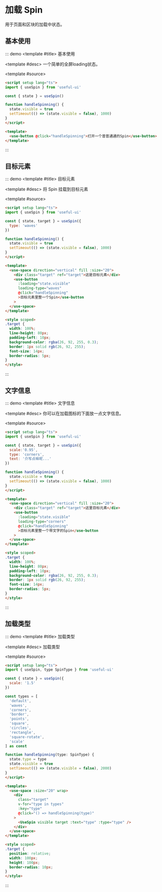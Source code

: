 # 加载 Spin

用于页面和区块的加载中状态。

## 基本使用

::: demo
<template #title>
基本使用
</template>

<template #desc>
一个简单的全屏loading状态。
</template>

<template #source>
 <spin-basic></spin-basic>
</template>

```html
<script setup lang="ts">
import { useSpin } from 'useful-ui'

const { state } = useSpin()

function handleSpinning() {
  state.visible = true
  setTimeout(() => (state.visible = false), 1000)
}
</script>

<template>
  <use-button @click="handleSpinning">打开一个普普通通的Spin</use-button>
</template>
```
:::


## 目标元素

::: demo
<template #title>
目标元素
</template>

<template #desc>
将 Spin 挂载到目标元素
</template>

<template #source>
 <spin-target></spin-target>
</template>

```html
<script setup lang="ts">
import { useSpin } from 'useful-ui'

const { state, target } = useSpin({
  type: 'waves'
})

function handleSpinning() {
  state.visible = true
  setTimeout(() => (state.visible = false), 1000)
}
</script>

<template>
  <use-space direction="vertical" fill :size="20">
    <div class="target" ref="target">这是目标元素</div>
    <use-button
      :loading="state.visible"
      loading-type="waves"
      @click="handleSpinning"
      >目标元素里整一个Spin</use-button
    >
  </use-space>
</template>

<style scoped>
.target {
  width: 100%;
  line-height: 80px;
  padding-left: 10px;
  background-color: rgba(26, 92, 255, 0.3);
  border: 1px solid rgb(26, 92, 255);
  font-size: 14px;
  border-radius: 5px;
}
</style>
```
:::


## 文字信息

::: demo
<template #title>
文字信息
</template>

<template #desc>
你可以在加载图标的下面放一点文字信息。
</template>

<template #source>
 <spin-text></spin-text>
</template>

```html
<script setup lang="ts">
import { useSpin } from 'useful-ui'

const { state, target } = useSpin({
  scale:'0.95',
  type: 'corners',
  text: '介写点嘛呢...'
})

function handleSpinning() {
  state.visible = true
  setTimeout(() => (state.visible = false), 1000)
}
</script>

<template>
  <use-space direction="vertical" fill :size="20">
    <div class="target" ref="target">这里目标元素</div>
    <use-button
      :loading="state.visible"
      loading-type="corners"
      @click="handleSpinning"
      >目标元素里整一个带文字的Spin</use-button
    >
  </use-space>
</template>

<style scoped>
.target {
  width: 100%;
  line-height: 80px;
  padding-left: 10px;
  background-color: rgba(26, 92, 255, 0.3);
  border: 1px solid rgb(26, 92, 255);
  font-size: 14px;
  border-radius: 5px;
}
</style>
```
:::


## 加载类型

::: demo
<template #title>
加载类型
</template>

<template #desc>
加载类型
</template>

<template #source>
 <spin-type></spin-type>
</template>

```html
<script setup lang="ts">
import { useSpin, type SpinType } from 'useful-ui'

const { state } = useSpin({
  scale: '1.5'
})

const types = [
  'default',
  'waves',
  'corners',
  'border',
  'points',
  'square',
  'circles',
  'rectangle',
  'square-rotate',
  'scale'
] as const

function handleSpinning(type: SpinType) {
  state.type = type
  state.visible = true
  setTimeout(() => (state.visible = false), 2000)
}
</script>

<template>
  <use-space :size="20" wrap>
    <div
      class="target"
      v-for="type in types"
      :key="type"
      @click="() => handleSpinning(type)"
    >
      <UseSpin visible target :text="type" :type="type" />
    </div>
  </use-space>
</template>

<style scoped>
.target {
  position: relative;
  width: 100px;
  height: 100px;
  border-radius: 10px;
}
</style>
```
:::
